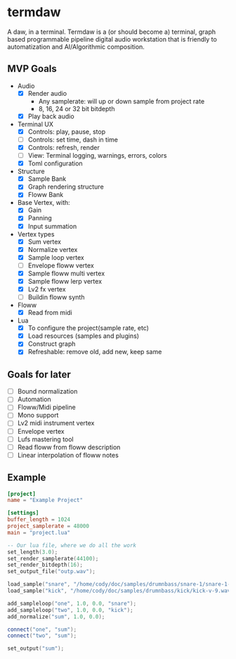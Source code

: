 # termdaw
A daw, in a terminal.
Termdaw is a (or should become a) terminal, graph based programmable pipeline digital audio workstation that is friendly to automatization and AI/Algorithmic composition.

## MVP Goals
- Audio
  - [x] Render audio
    - Any samplerate: will up or down sample from project rate
    - 8, 16, 24 or 32 bit bitdepth
  - [x] Play back audio
- Terminal UX
    - [x] Controls: play, pause, stop
    - [ ] Controls: set time, dash in time
    - [x] Controls: refresh, render
    - [ ] View: Terminal logging, warnings, errors, colors
    - [x] Toml configuration
- Structure
  - [x] Sample Bank
  - [x] Graph rendering structure
  - [x] Floww Bank
- Base Vertex, with:
  - [x] Gain
  - [x] Panning
  - [x] Input summation
- Vertex types
  - [x] Sum vertex
  - [x] Normalize vertex
  - [x] Sample loop vertex
  - [ ] Envelope floww vertex
  - [x] Sample floww multi vertex
  - [x] Sample floww lerp vertex
  - [x] Lv2 fx vertex
  - [ ] Buildin floww synth
- Floww
  - [x] Read from midi
- Lua
  - [x] To configure the project(sample rate, etc)
  - [x] Load resources (samples and plugins)
  - [x] Construct graph
  - [x] Refreshable: remove old, add new, keep same

## Goals for later
- [ ] Bound normalization
- [ ] Automation
- [ ] Floww/Midi pipeline
- [ ] Mono support
- [ ] Lv2 midi instrument vertex
- [ ] Envelope vertex
- [ ] Lufs mastering tool
- [ ] Read floww from floww description
- [ ] Linear interpolation of floww notes

## Example
```toml
[project]
name = "Example Project"

[settings]
buffer_length = 1024
project_samplerate = 48000
main = "project.lua"
```
```lua
-- Our lua file, where we do all the work
set_length(3.0);
set_render_samplerate(44100);
set_render_bitdepth(16);
set_output_file("outp.wav");

load_sample("snare", "/home/cody/doc/samples/drumnbass/snare-1/snare-1-v-9.wav");
load_sample("kick", "/home/cody/doc/samples/drumnbass/kick/kick-v-9.wav");

add_sampleloop("one", 1.0, 0.0, "snare");
add_sampleloop("two", 1.0, 0.0, "kick");
add_normalize("sum", 1.0, 0.0);

connect("one", "sum");
connect("two", "sum");

set_output("sum");
```
